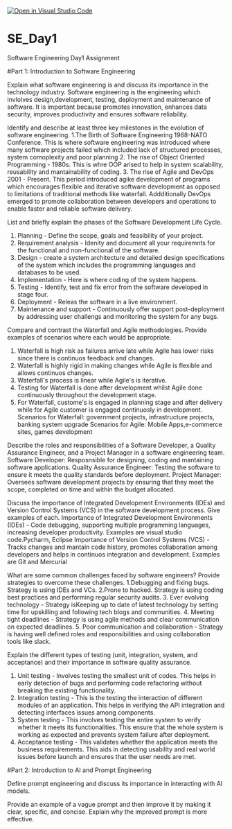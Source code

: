 [![Open in Visual Studio Code](https://classroom.github.com/assets/open-in-vscode-2e0aaae1b6195c2367325f4f02e2d04e9abb55f0b24a779b69b11b9e10269abc.svg)](https://classroom.github.com/online_ide?assignment_repo_id=18414391&assignment_repo_type=AssignmentRepo)
# SE_Day1
Software Engineering Day1 Assignment

#Part 1: Introduction to Software Engineering

Explain what software engineering is and discuss its importance in the technology industry.
Software engineering is the engineering which invlolves design,development, testing, deployment and maintenance of software. It is important because promotes innovation, enhances data security, improves productivity and ensures software reliability.

Identify and describe at least three key milestones in the evolution of software engineering.
1.The Birth of Software Engineering 1968-NATO Conference. This is where software engineering was introduced where many software projects failed which included lack of structured processes, system comoplexity and poor planning 
2. The rise of Object Oriented Programming - 1980s. This is whre OOP arised to help in system scalability, reusability and mantainability of coding.
3. The rise of Agile and DevOps 2001 - Present. This period introduced agike development of programs which encourages flexible and iterative software development as opposed to limitations of traditional methods like waterfall. Addditionally DevOps emerged to promote collaboration between developers and operations to enable faster and reliable software delivery.

List and briefly explain the phases of the Software Development Life Cycle.
1. Planning - Define the scope, goals and feasibility of your project.
2. Requirement analysis - Idenity and document all your requiremnts for the functional and non-functional of the software.
3. Design - create a system architecture and detailed design specifications of the system which includes the programming languages and databases to be used.
4. Implementation - Here is where coding of the system happens.
5. Testing - Identify, test and fix error from the software developed in stage four.
6. Deployment - Releas the software in a live environment.
7. Maintenance and support - Continuously offer support post-deployment by addressing user challengs and monitoring the system for any bugs.

Compare and contrast the Waterfall and Agile methodologies. Provide examples of scenarios where each would be appropriate.
1. Waterfall is high risk as failures arrive late while Agile has lower risks since there is continuos feedback and changes.
2. Waterfall is highly rigid in making changes while Agile is flexible and allows continuos changes.
3. Waterfall's process is linear while Agile's is iterative.
4. Testing for Waterfall is done after development whilst Agile done continuously throughout the development stage.
5. For Waterfall, custome's is engaged in planning stage and after delivery while for Agile customer is engaged continuosly in development.
Scenarios for Waterfall: government projects, infrastructure projects, banking system upgrade
Scenarios for Agile: Mobile Apps,e-commerce sites, games development
   
Describe the roles and responsibilities of a Software Developer, a Quality Assurance Engineer, and a Project Manager in a software engineering team.
Software Developer: Resposnsible for designing, coding and mantaining software applications.
Quality Assurance Engineer: Testing the software to ensure it meets the quality standards before deployment.
Project Manager: Oversees software development projects by ensuring that they meet the scope, completed on time and within the budget allocated.


Discuss the importance of Integrated Development Environments (IDEs) and Version Control Systems (VCS) in the software development process. Give examples of each.
Importance of Integrated Development Environments (IDEs) - Code debugging, supporting multiple programming languages, increasing developer productivity. Examples are visual studio code.Pycharm, Eclipse
Importance of Version Control Systems (VCS) - Tracks changes and mantain code history, promotes collaboration among developers and helps in continuos integration and development. Examples are Git and Mercurial

What are some common challenges faced by software engineers? Provide strategies to overcome these challenges.
1.Debugging and fixing bugs. Strategy is using IDEs and VCs.
2.Prone to hacked. Strategy is using coding best practices and performing regular security audits.
3. Ever evolving technology - Strategy isKeeping up to date of latest technology by setting time for upskilling and following tech blogs and communities.
4. Meeting tight deadlines - Strategy is using agile methods and clear communication on expected deadlines.
5. Poor communication and collaboration - Strategy is having well defined roles and responsibilities and using collaboration tools like slack.

Explain the different types of testing (unit, integration, system, and acceptance) and their importance in software quality assurance.
1. Unit testing - Involves testing the smallest unit of codes. This helps in early detection of bugs and performing code refactoring without breaking the existing functionality.
2. Integration testing - This is the testing the interaction of different modules of an application. This helps in verifying the API integration and detecting interfaces issues among components.
3. System testing - This involves testing the entire system to verify whether it meets its functionalities. This ensure that the whole system is working as expected and prevents system failure after deployment.
4. Acceptance testing - This validates whether the application meets the business requirements. This aids in detecting usability and real world issues before launch and ensures that the user needs are met.

#Part 2: Introduction to AI and Prompt Engineering


Define prompt engineering and discuss its importance in interacting with AI models.


Provide an example of a vague prompt and then improve it by making it clear, specific, and concise. Explain why the improved prompt is more effective.
